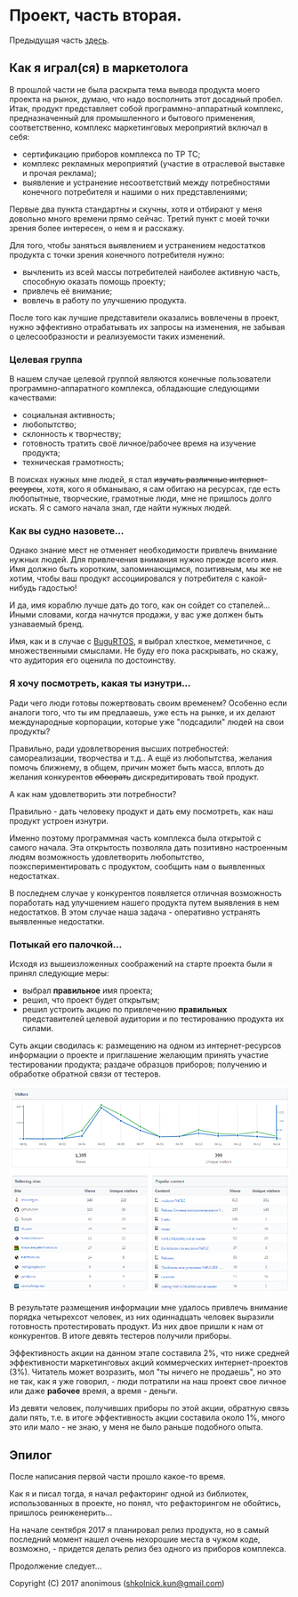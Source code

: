 # Проект, часть вторая.
Предыдущая часть [здесь](../story_1.md).

## Как я играл(ся) в маркетолога
В прошлой части не была раскрыта тема вывода продукта моего проекта на рынок, думаю, что надо восполнить этот досадный пробел.
Итак, продукт представляет собой программно-аппаратный комплекс, предназначенный для промышленного и бытового применения, соответственно, комплекс маркетинговых мероприятий включал в себя:

 * сертификацию приборов комплекса по ТР ТС;
 * комплекс рекламных мероприятий (участие в отраслевой выставке и прочая реклама);
 * выявление и устранение несоответствий между потребностями конечного потребителя и нашими о них представлениями;

Первые два пункта стандартны и скучны, хотя и отбирают у меня довольно много времени прямо сейчас. 
Третий пункт с моей точки зрения более интересен, о нем я и расскажу.

Для того, чтобы заняться выявлением и устранением недостатков продукта с точки зрения конечного потребителя нужно:

  * вычленить из всей массы потребителей наиболее активную часть, способную оказать помощь проекту;
  * привлечь её внимание;
  * вовлечь в работу по улучшению продукта.
  
После того как лучшие представители оказались вовлечены в проект, нужно эффективно отрабатывать их запросы на изменения, не забывая о целесообразности и реализуемости таких изменений.

### Целевая группа
В нашем случае целевой группой являются конечные пользователи программно-аппаратного комплекса, обладающие следующими качествами:

  * социальная активность;
  * любопытство;
  * склонность к творчеству;
  * готовность тратить своё личное/рабочее время на изучение продукта;
  * техническая грамотность;

В поисках нужных мне людей, я стал <del>изучать различные интернет-ресурсы</del>, хотя, кого я обманываю, я сам обитаю на ресурсах, где есть любопытные, творческие, грамотные люди, мне не пришлось долго искать. Я с самого начала знал, где найти нужных людей.

### Как вы судно назовете...
Однако знание мест не отменяет необходимости привлечь внимание нужных людей. 
Для привлечения внимания нужно прежде всего имя. Имя должно быть коротким, запоминающимся, позитивным, мы же не хотим, чтобы ваш продукт ассоциировался у потребителя с какой-нибудь гадостью!

И да, имя кораблю лучше дать до того, как он сойдет со стапелей... Иными словами, когда начнутся продажи, у вас уже должен быть узнаваемый бренд. 

Имя, как и в случае с [BuguRTOS](https://github.com/shkolnick-kun/bugurtos), я выбрал хлесткое, меметичное, с множественными смыслами. Не буду его пока раскрывать, но скажу, что аудитория его оценила по достоинству.

### Я хочу посмотреть, какая ты изнутри...
Ради чего люди готовы пожертвовать своим временем? Особенно если аналоги того, что ты им предлааешь, уже есть на рынке, и их делают международные корпорации, которые уже "подсадили" людей на свои продукты? 

Правильно, ради удовлетворения высших потребностей: самореализации, творчества и т.д.. А ещё из любопытства, желания помочь ближнему, в общем, причин может быть масса, вплоть до желания конкурентов <del>обосрать</del> дискредитировать твой продукт.

А как нам удовлетворить эти потребности?

Правильно - дать человеку продукт и дать ему посмотреть, как наш продукт устроен изнутри.

Именно поэтому программная часть комплекса была открытой с самого начала. 
Эта открытость позволяла дать позитивно настроенным людям возможность удовлетворить любопытство, поэкспериментировать с продуктом, сообщить нам о выявленных недостатках. 

В последнем случае у конкурентов появляется отличная возможность поработать над улучшением нашего продукта путем выявления в нем недостатков. В этом случае наша задача - оперативно устранять выявленные недостатки.

### Потыкай его палочкой...

Исходя из вышеизложенных соображений на старте проекта были я принял следующие меры:
 * выбрал **правильное** имя проекта;
 * решил, что проект будет открытым;
 * решил устроить акцию по привлечению **правильных** представителей целевой аудитории и по тестированию продукта их силами.
 
 Суть акции сводилась к: размещению на одном из интернет-ресурсов информации о проекте и приглашение желающим принять участие тестировании продукта; раздаче образцов приборов; получению и обработке обратной связи от тестеров.

![ЛОР-Эффект](LorEffect.png)

В результате размещения информации мне удалось привлечь внимание порядка четырехсот человек, из них одиннадцать человек выразили готовность протестировать продукт. Из них двое пришли к нам от конкурентов. В итоге девять тестеров получили приборы. 

Эффективность акции на данном этапе составила 2%, что ниже средней эффективности маркетинговых акций коммерческих интернет-проектов (3%). Читатель может возразить, мол "ты ничего не продаешь", но это не так, как я уже говорил, - люди потратили на наш проект свое личное или даже **рабочее** время, а время - деньги.

Из девяти человек, получивших приборы по этой акции, обратную связь дали пять, т.е. в итоге эффективность акции составила около 1%, много это или мало - не знаю, у меня не было раньше подобного опыта.

## Эпилог
После написания первой части прошло какое-то время. 

Как я и писал тогда, я начал рефакторинг одной из библиотек, использованных в проекте, но понял, что рефакторингом не обойтись, пришлось реинженерить...

На начале сентября 2017 я планировал релиз продукта, но в самый последний момент нашел очень нехорошие места в чужом коде, возможно, - придется делать релиз без одного из приборов комплекса.

Продолжение следует...

Copyright (C) 2017 anonimous (shkolnick.kun@gmail.com)
